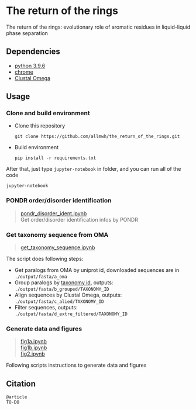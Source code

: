 # The return of the rings
The return of the rings: evolutionary role of aromatic residues in liquid-liquid phase separation

## Dependencies
* [python 3.9.6](https://www.python.org/)
* [chrome](https://www.google.com/chrome/)
* [Clustal Omega](http://www.clustal.org/omega/)

## Usage
### Clone and build environment
* Clone this repository
    ```
    git clone https://github.com/allmwh/the_return_of_the_rings.git
    ```
* Build environment
    ```
    pip install -r requirements.txt
    ```

After that, just type `jupyter-notebook` in folder, and you can run all of the code
```
jupyter-notebook
``` 
### PONDR order/disorder identification
> [pondr_disorder_ident.ipynb](https://github.com/allmwh/the_return_of_the_rings/blob/main/pondr_disorder_ident.ipynb)   
Get order/disorder identification infos by PONDR 

### Get taxonomy sequence from OMA
> [get_taxonomy_sequence.ipynb](https://github.com/allmwh/the_return_of_the_rings/blob/main/get_taxonomy_sequence.ipynb)   
  
The script does following steps:
* Get paralogs from OMA by uniprot id, downloaded sequences are in `./output/fasta/a_oma`
* Group paralogs by [taxonomy id](https://www.ncbi.nlm.nih.gov/Taxonomy/Browser/wwwtax.cgi?mode=info&id=9606), outputs: `./output/fasta/b_grouped/TAXONOMY_ID`
* Align sequences by Clustal Omega, outputs: `./output/fasta/c_alied/TAXONOMY_ID`
* Filter sequences, outputs: `./output/fasta/d_extre_filtered/TAXONOMY_ID`

### Generate data and figures

> [fig1a.ipynb](https://github.com/allmwh/the_return_of_the_rings/blob/main/fig1a.ipynb)   
> [fig1b.ipynb](https://github.com/allmwh/the_return_of_the_rings/blob/main/fig1b.ipynb)   
> [fig2.ipynb](https://github.com/allmwh/the_return_of_the_rings/blob/main/fig2.ipynb)   

Following scripts instructions to generate data and figures
## Citation
```
@article
TO-DO
```
